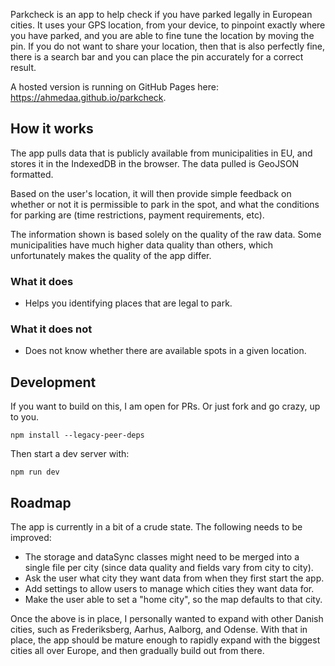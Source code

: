 Parkcheck is an app to help check if you have parked legally in European cities.
It uses your GPS location, from your device, to pinpoint exactly where you have
parked, and you are able to fine tune the location by moving the pin. If you do
not want to share your location, then that is also perfectly fine, there is a
search bar and you can place the pin accurately for a correct result.

A hosted version is running on GitHub Pages here:
<https://ahmedaa.github.io/parkcheck>.


## How it works

The app pulls data that is publicly available from municipalities in EU, and
stores it in the IndexedDB in the browser. The data pulled is GeoJSON formatted.

Based on the user's location, it will then provide simple feedback on whether or
not it is permissible to park in the spot, and what the conditions for parking
are (time restrictions, payment requirements, etc).

The information shown is based solely on the quality of the raw data. Some
municipalities have much higher data quality than others, which unfortunately
makes the quality of the app differ.

### What it does

- Helps you identifying places that are legal to park.

### What it does not

- Does not know whether there are available spots in a given location.


## Development

If you want to build on this, I am open for PRs. Or just fork and go crazy, up
to you.

```shell
npm install --legacy-peer-deps
```

Then start a dev server with:

```shell
npm run dev
```


## Roadmap

The app is currently in a bit of a crude state. The following needs to be improved:

- The storage and dataSync classes might need to be merged into a single file
  per city (since data quality and fields vary from city to city).
- Ask the user what city they want data from when they first start the app.
- Add settings to allow users to manage which cities they want data for.
- Make the user able to set a "home city", so the map defaults to that city.

Once the above is in place, I personally wanted to expand with other Danish
cities, such as Frederiksberg, Aarhus, Aalborg, and Odense. With that in place,
the app should be mature enough to rapidly expand with the biggest cities all
over Europe, and then gradually build out from there.